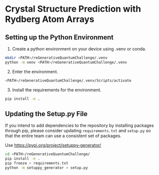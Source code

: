 # Crystal Structure Prediction with Rydberg Atom Arrays

## Setting up the Python Environment

1. Create a python environment on your device using .venv or conda.

```bash
mkdir <PATH>/reGenerativeQuantumChallenge/.venv
python -m venv <PATH>/reGenerativeQuantumChallenge/.venv
```

2. Enter the environment.

```bash
<PATH>/reGenerativeQuantumChallenge/.venv/Scripts/activate
```

3. Install the requirements for the environment.

```bash
pip install -e .
```


## Updating the Setup.py File

If you intend to add dependencies to the repository by installing packages through pip, please consider updating `requirements.txt` and `setup.py` so that the entire team can use a consistent set of packages.

Use https://pypi.org/project/setuppy-generator/

```bash
cd <PATH>/reGenerativeQuantumChallenge/
pip install -e .
pip freeze > requirements.txt
python -m setuppy_generator > setup.py
```
